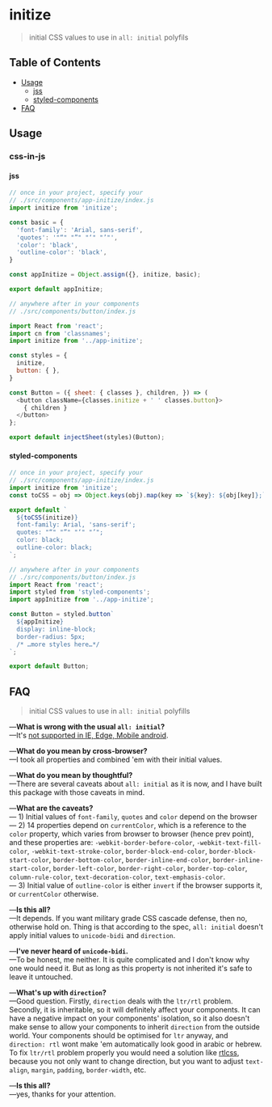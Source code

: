 # initize

> initial CSS values to use in `all: initial` polyfils 

## Table of Contents

* [Usage](#usage)
  * [jss](#jss)
  * [styled-components](#styled-components)
* [FAQ](#faq)

## Usage

### css-in-js

#### jss

```js
// once in your project, specify your
// ./src/components/app-initize/index.js
import initize from 'initize';

const basic = {
  'font-family': 'Arial, sans-serif',
  'quotes': '"“" "”" "‘" "’"',
  'color': 'black',
  'outline-color': 'black',
}

const appInitize = Object.assign({}, initize, basic);

export default appInitize;

// anywhere after in your components
// ./src/components/button/index.js

import React from 'react';
import cn from 'classnames';
import initize from '../app-initize';

const styles = {
  initize,
  button: { },
}

const Button = ({ sheet: { classes }, children, }) => (
  <button className={classes.initize + ' ' classes.button}>
    { children }
  </button>
};

export default injectSheet(styles)(Button);
```

#### styled-components

```js
// once in your project, specify your
// ./src/components/app-initize/index.js
import initize from 'initize';
const toCSS = obj => Object.keys(obj).map(key => `${key}: ${obj[key]};`).join('\n');

export default `
  ${toCSS(initize)}
  font-family: Arial, 'sans-serif';
  quotes: "“" "”" "‘" "’";
  color: black;
  outline-color: black;
`;

// anywhere after in your components
// ./src/components/button/index.js
import React from 'react';
import styled from 'styled-components';
import appInitize from '../app-initize';

const Button = styled.button`
  ${appInitize}
  display: inline-block;
  border-radius: 5px;
  /* …more styles here…*/
`;

export default Button;
```

## FAQ

> initial CSS values to use in `all: initial` polyfills

—**What is wrong with the usual `all: initial`?**  
—It's [not supported in IE, Edge, Mobile android][IEEDGE].

—**What do you mean by cross-browser?**  
—I took all properties and combined 'em with their initial values.

—**What do you mean by thoughtful?**  
—There are several caveats about `all: initial` as it is now, and I have built this package with those caveats in mind.

—**What are the caveats?**  
— 1) Initial values of `font-family`, `quotes` and `color` depend on the browser  
— 2) 14 properties depend on `currentColor`, which is a reference to the `color` property, which varies from browser to browser (hence prev point), and these properties are: `-webkit-border-before-color`, `-webkit-text-fill-color`, `-webkit-text-stroke-color`, `border-block-end-color`, `border-block-start-color`, `border-bottom-color`, `border-inline-end-color`, `border-inline-start-color`, `border-left-color`, `border-right-color`, `border-top-color`, `column-rule-color`, `text-decoration-color`, `text-emphasis-color`.  
— 3) Initial value of `outline-color` is either `invert` if the browser supports it, or `currentColor` otherwise.

—**Is this all?**  
—It depends. If you want military grade CSS cascade defense, then no, otherwise hold on. Thing is that according to the spec, `all: initial` doesn't apply initial values to `unicode-bidi` and `direction`.

—**I've never heard of `unicode-bidi`.**  
—To be honest, me neither. It is quite complicated and I don't know why one would need it. But as long as this property is not inherited it's safe to leave it untouched.

—**What's up with `direction`?**  
—Good question. Firstly, `direction` deals with the `ltr/rtl` problem. Secondly, it is inheritable, so it will definitely affect your components. It can have a negative impact on your components' isolation, so it also doesn't make sense to allow your components to inherit `direction` from the outside world. Your components should be optimised for `ltr` anyway, and `direction: rtl` wont make 'em automatically look good in arabic or hebrew. To fix `ltr/rtl` problem properly you would need a solution like [rtlcss][], because you not only want to change direction, but you want to adjust `text-align`, `margin`, `padding`, `border-width`, etc.

—**Is this all?**  
—yes, thanks for your attention.

[IEEDGE]: http://caniuse.com/#feat=css-all
[rtlcss]: https://github.com/MohammadYounes/rtlcss
